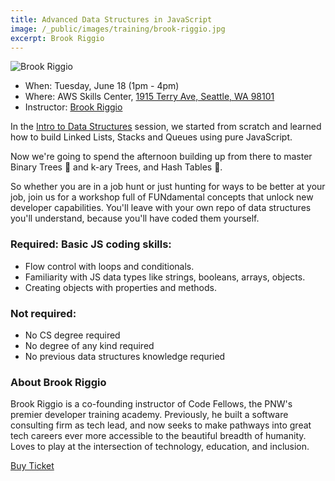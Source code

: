 ```yaml
---
title: Advanced Data Structures in JavaScript
image: /_public/images/training/brook-riggio.jpg
excerpt: Brook Riggio
---
```

![Brook Riggio](/_public/images/sharing/2024/trainings/advanced-data-structures.png)

* When: Tuesday, June 18 (1pm - 4pm)
* Where: AWS Skills Center, [1915 Terry Ave, Seattle, WA 98101](https://goo.gl/maps/QT1UkJ9iq9cWGiJ36)
* Instructor: [Brook Riggio](https://www.linkedin.com/in/brookr/)

In the [Intro to Data Structures](./intro-data-structures) session, we started from scratch and learned how to build Linked Lists, Stacks and Queues using pure JavaScript. 

Now we're going to spend the afternoon building up from there to master Binary Trees 🌴 and k-ary Trees, and Hash Tables 🧩. 

So whether you are in a job hunt or just hunting for ways to be better at your job, join us for a workshop full of FUNdamental concepts that unlock new developer capabilities. You'll leave with your own repo of data structures you'll understand, because you'll have coded them yourself. 

### Required: Basic JS coding skills: 

- Flow control with loops and conditionals.
- Familiarity with JS data types like strings, booleans, arrays, objects.
- Creating objects with properties and methods. 

### Not required:

- No CS degree required
- No degree of any kind required
- No previous data structures knowledge requried

### About Brook Riggio

Brook Riggio is a co-founding instructor of Code Fellows, the PNW's premier developer training academy. Previously, he built a software consulting firm as tech lead, and now seeks to make pathways into great tech careers ever more accessible to the beautiful breadth of humanity. Loves to play at the intersection of technology, education, and inclusion. 

<div class="cta"><a href="/2024/tickets">Buy Ticket</a></div>
